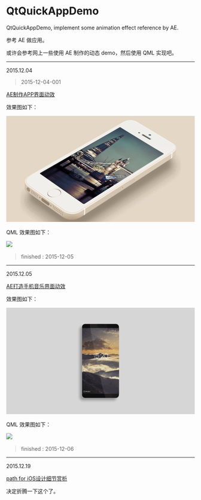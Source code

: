 # QtQuickAppDemo

QtQuickAppDemo, implement some animation effect reference by AE.

参考 AE 做应用。


或许会参考网上一些使用 AE 制作的动态 demo，然后使用 QML 实现吧。

---

2015.12.04

> 2015-12-04-001

[AE制作APP界面动效](http://www.fevte.com/tutorial-26737-1.html)

效果图如下：

![](images/2015-12-04-001.gif)

QML 效果图如下：

![](AppDemo_weather/doc/images/2015-12-05-001.gif)

> finished : 2015-12-05

---

2015.12.05

[AE打造手机音乐界面动效](http://www.fevte.com/tutorial-27299-1.html)

效果图如下：

![](images/2015-12-05-002.gif)

QML 效果图如下：

![](AppDemo_MusicPlayer/doc/images/2015-12-06-001.gif)

> finished : 2015-12-06

---

2015.12.19

[path for iOS设计细节赏析](http://www.ui.cn/detail/82933.html)

决定折腾一下这个了。


